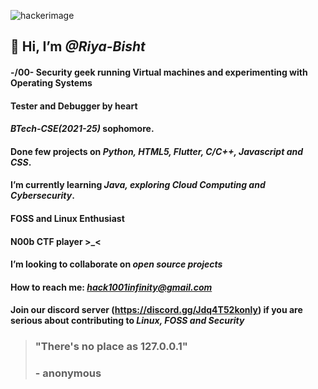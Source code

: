 ![hackerimage](https://upload.wikimedia.org/wikipedia/commons/thumb/c/c9/Gnulinux.svg/354px-Gnulinux.svg.png?20220922023605)
## 👋 Hi, I’m _@Riya-Bisht_
#### -/00\- Security geek running Virtual machines and experimenting with Operating Systems
#### Tester and Debugger by heart
#### _**BTech-CSE(2021-25)**_ sophomore. 
#### Done few projects on _**Python, HTML5, Flutter, C/C++, Javascript and CSS**_. 
####  I’m currently learning _**Java, exploring Cloud Computing and Cybersecurity**_.
#### **FOSS and Linux Enthusiast**
#### N00b CTF player >_<
#### I’m looking to collaborate on _**open source projects**_
#### How to reach me: _**hack1001infinity@gmail.com**_
#### Join our discord server (https://discord.gg/Jdq4T52konly) if you are serious about contributing to _Linux, FOSS and Security_
>### "There's no place as 127.0.0.1"
>### - anonymous
<!---
Riya-Bisht/Riya-Bisht is a ✨ special ✨ repository because its `README.md` (this file) appears on your GitHub profile.
You can click the Preview link to take a look at your changes.
--->
